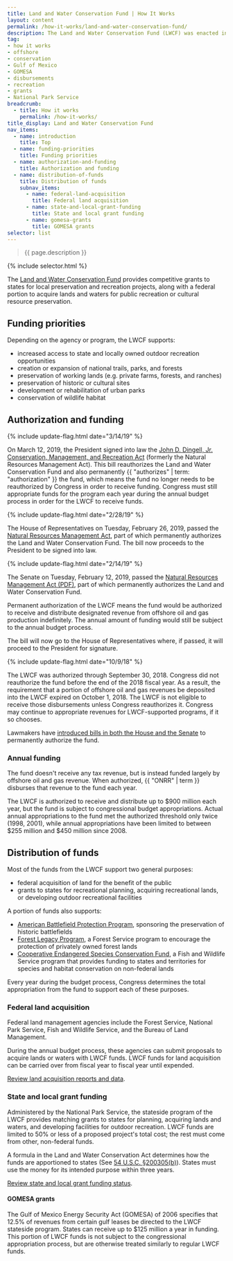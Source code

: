 ```yaml
---
title: Land and Water Conservation Fund | How It Works
layout: content
permalink: /how-it-works/land-and-water-conservation-fund/
description: The Land and Water Conservation Fund (LWCF) was enacted in 1964. It supports preservation, development, and access to outdoor lands for public recreation. The LWCF is funded by revenue from offshore oil and gas leases. 
tag:
- how it works
- offshore
- conservation
- Gulf of Mexico
- GOMESA
- disbursements
- recreation
- grants
- National Park Service
breadcrumb:
  - title: How it works
    permalink: /how-it-works/
title_display: Land and Water Conservation Fund
nav_items:
  - name: introduction
    title: Top
  - name: funding-priorities
    title: Funding priorities
  - name: authorization-and-funding
    title: Authorization and funding
  - name: distribution-of-funds
    title: Distribution of funds
    subnav_items:
      - name: federal-land-acquisition
        title: Federal land acquisition
      - name: state-and-local-grant-funding
        title: State and local grant funding
      - name: gomesa-grants
        title: GOMESA grants   
selector: list
---
```


> {{ page.description }}

{% include selector.html %}

The [Land and Water Conservation Fund](https://www.nps.gov/subjects/lwcf/index.htm) provides competitive grants to states for local preservation and recreation projects, along with a federal portion to acquire lands and waters for public recreation or cultural resource preservation.

## Funding priorities
Depending on the agency or program, the LWCF supports:

- increased access to state and locally owned outdoor recreation opportunities
- creation or expansion of national trails, parks, and forests
- preservation of working lands (e.g. private farms, forests, and ranches)
- preservation of historic or cultural sites
- development or rehabilitation of urban parks
- conservation of wildlife habitat

## Authorization and funding

{% include update-flag.html date="3/14/19" %}

On March 12, 2019, the President signed into law the [John D. Dingell, Jr. Conservation, Management, and Recreation Act](https://www.congress.gov/bill/116th-congress/senate-bill/47) (formerly the Natural Resources Management Act). This bill reauthorizes the Land and Water Conservation Fund and also permanently {{ "authorizes" | term: "authorization" }} the fund, which means the fund no longer needs to be reauthorized by Congress in order to receive funding. Congress must still appropriate funds for the program each year during the annual budget process in order for the LWCF to receive funds.

{% include update-flag.html date="2/28/19" %}

The House of Representatives on Tuesday, February 26, 2019, passed the [Natural Resources Management Act](https://www.congress.gov/bill/116th-congress/senate-bill/47), part of which permanently authorizes the Land and Water Conservation Fund. The bill now proceeds to the President to be signed into law.

{% include update-flag.html date="2/14/19" %}

The Senate on Tuesday, February 12, 2019, passed the [Natural Resources Management Act (PDF)](https://www.congress.gov/116/bills/s47/BILLS-116s47pcs.pdf), part of which permanently authorizes the Land and Water Conservation Fund.

Permanent authorization of the LWCF means the fund would be authorized to receive and distribute designated revenue from offshore oil and gas production indefinitely. The annual amount of funding would still be subject to the annual budget process.

The bill will now go to the House of Representatives where, if passed, it will proceed to the President for signature.

{% include update-flag.html date="10/9/18" %}

The LWCF was authorized through September 30, 2018. Congress did not reauthorize the fund before the end of the 2018 fiscal year. As a result, the requirement that a portion of offshore oil and gas revenues be deposited into the LWCF expired on October 1, 2018. The LWCF is not eligible to receive those disbursements unless Congress reauthorizes it. Congress may continue to appropriate revenues for LWCF-supported programs, if it so chooses.

Lawmakers have [introduced bills in both the House and the Senate](https://www.congress.gov/search?q=%7B%22congress%22%3A%22115%22%2C%22source%22%3A%22legislation%22%2C%22search%22%3A%22%5C%22land%20and%20water%20conservation%20fund%5C%22%22%7D&searchResultViewType=expanded) to permanently authorize the fund.

### Annual funding
The fund doesn't receive any tax revenue, but is instead funded largely by offshore oil and gas revenue. When authorized, {{ "ONRR" | term }} disburses that revenue to the fund each year.

The LWCF is authorized to receive and distribute up to $900 million each year, but the fund is subject to congressional budget appropriations. Actual annual appropriations to the fund met the authorized threshold only twice (1998, 2001), while annual appropriations have been limited to between $255 million and $450 million since 2008.

## Distribution of funds
Most of the funds from the LWCF support two general purposes:

- federal acquisition of land for the benefit of the public
- grants to states for recreational planning, acquiring recreational lands, or developing outdoor recreational facilities 

A portion of funds also supports:

- [American Battlefield Protection Program](https://www.nps.gov/abpp/grants/grants.htm), sponsoring the preservation of historic battlefields
- [Forest Legacy Program](https://www.fs.fed.us/managing-land/private-land/forest-legacy), a Forest Service program to encourage the protection of privately owned forest lands
- [Cooperative Endangered Species Conservation Fund](https://www.fws.gov/endangered/grants/), a Fish and Wildlife Service program that provides funding to states and territories for species and habitat conservation on non-federal lands

Every year during the budget process, Congress determines the total appropriation from the fund to support each of these purposes.

### Federal land acquisition
Federal land management agencies include the Forest Service, National Park Service, Fish and Wildlife Service, and the Bureau of Land Management.

During the annual budget process, these agencies can submit proposals to acquire lands or waters with LWCF funds. LWCF funds for land acquisition can be carried over from fiscal year to fiscal year until expended.

[Review land acquisition reports and data](https://www.nps.gov/subjects/lwcf/land-acquisition-reports-and-data.htm).

### State and local grant funding
Administered by the National Park Service, the stateside program of the LWCF provides matching grants to states for planning, acquiring lands and waters, and developing facilities for outdoor recreation. LWCF funds are limited to 50% or less of a proposed project's total cost; the rest must come from other, non-federal funds.

A formula in the Land and Water Conservation Act determines how the funds are apportioned to states (See [54 U.S.C. §200305(b)](https://www.gpo.gov/fdsys/granule/USCODE-2014-title54/USCODE-2014-title54-subtitleII-chap2003-sec200305)). States must use the money for its intended purpose within three years.

[Review state and local grant funding status](https://www.nps.gov/subjects/lwcf/statefundingstatus.htm).

#### GOMESA grants
The Gulf of Mexico Energy Security Act (GOMESA) of 2006 specifies that 12.5% of revenues from certain gulf leases be directed to the LWCF stateside program. States can receive up to $125 million a year in funding. This portion of LWCF funds is not subject to the congressional appropriation process, but are otherwise treated similarly to regular LWCF funds. 